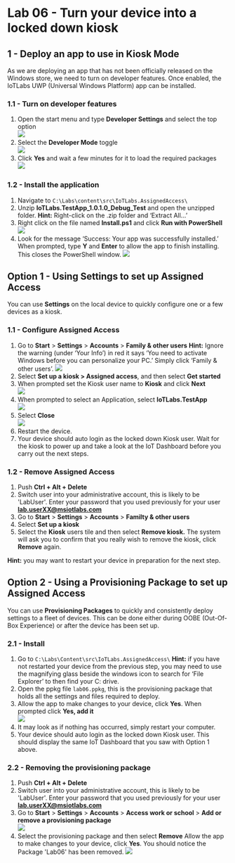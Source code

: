 # Lab 06 - Turn your device into a locked down kiosk

## 1 - Deploy an app to use in Kiosk Mode
As we are deploying an app that has not been officially released on the Windows store, we need to turn on developer features. Once enabled, the IoTLabs UWP (Universal Windows Platform) app can be installed.

### 1.1 - Turn on developer features
1. Open the start menu and type **Developer Settings** and select the top option\
![](./media/lab06/developer-start.png)
2. Select the **Developer Mode** toggle\
![](./media/lab06/developer-mode-selected.png)
3. Click **Yes** and wait a few minutes for it to load the required packages\
![](./media/lab06/developer-mode.png)

### 1.2 - Install the application
1. Navigate to `C:\Labs\content\src\IoTLabs.AssignedAccess\`
2. Unzip **IoTLabs.TestApp_1.0.1.0_Debug_Test** and open the unzipped folder. 
**Hint:** Right-click on the .zip folder and ‘Extract All…’
3. Right click on the file named **Install.ps1** and click **Run with PowerShell**\
![](./media/lab06/install-app.png)
4. Look for the message ‘Success: Your app was successfully installed.’ When prompted, type **Y** and **Enter** to allow the app to finish installing.  This closes the PowerShell window.
![](./media/lab06/installed-app.png)


## Option 1 - Using Settings to set up Assigned Access

You can use **Settings** on the local device to quickly configure one or a few devices as a kiosk. 

### 1.1 - Configure Assigned Access
1.  Go to **Start** > **Settings** > **Accounts** > **Family & other users**  **Hint:** Ignore the warning (under ‘Your Info’) in red it says ‘You need to activate Windows before you can personalize your PC.’  Simply click ‘Family & other users’.
![](./media/lab06/assigned-access.jpg)
2.  Select **Set up a kiosk > Assigned access**, and then select **Get started**
3.  When prompted set the Kiosk user name to **Kiosk** and click **Next**\
![](./media/lab06/setting-up-kiosk.jpg)
4.  When prompted to select an Application, select **IoTLabs.TestApp**\
![](./media/lab06/select-app.jpg)
5.  Select **Close**\
![](./media/lab06/kiosk-done.jpg)
6.  Restart the device. 
7.  Your device should auto login as the locked down Kiosk user.  Wait for the kiosk to power up and take a look at the IoT Dashboard before you carry out the next steps.

### 1.2 - Remove Assigned Access
1. Push **Ctrl + Alt + Delete**
2. Switch user into your administrative account, this is likely to be 'LabUser'. Enter your password that you used previously for your user **lab.userXX@msiotlabs.com**
3. Go to **Start** > **Settings** > **Accounts** > **Familty & other users**
4. Select **Set up a kiosk**
5. Select the **Kiosk** users tile and then select **Remove kiosk.** The system will ask you to confirm that you really wish to remove the kiosk, click **Remove** again.

**Hint:** you may want to restart your device in preparation for the next step.

## Option 2 - Using a Provisioning Package to set up Assigned Access

You can use **Provisioning Packages** to quickly and consistently deploy settings to a fleet of devices. This can be done either during OOBE (Out-Of-Box Experience) or after the device has been set up.

### 2.1 - Install

1. Go to `C:\Labs\Content\src\IoTLabs.AssignedAccess\`
**Hint:** if you have not restarted your device from the previous step, you may need to use the magnifying glass beside the windows icon to search for ‘File Explorer’ to then find your C: drive.
2. Open the ppkg file `lab06.ppkg`, this is the provisioning package that holds all the settings and files required to deploy.
3. Allow the app to make changes to your device, click **Yes**. When prompted click **Yes, add it**\
![](./media/lab06/add-package.jpg)
4. It may look as if nothing has occurred, simply restart your computer.
5. Your device should auto login as the locked down Kiosk user. This should display the same IoT Dashboard that you saw with Option 1 above.

### 2.2 - Removing the provisioning package 

1. Push **Ctrl + Alt + Delete**
2. Switch user into your administrative account, this is likely to be 'LabUser'. Enter your password that you used previously for your user **lab.userXX@msiotlabs.com**
3. Go to **Start** > **Settings** > **Accounts** > **Access work or school** > **Add or remove a provisioning package**\
![](./media/lab06/add-remove-package.jpg)
4. Select the provisioning package and then select **Remove**  Allow the app to make changes to your device, click **Yes**.  You should notice the Package 'Lab06' has been removed.
![](./media/lab06/remove-package.jpg)
